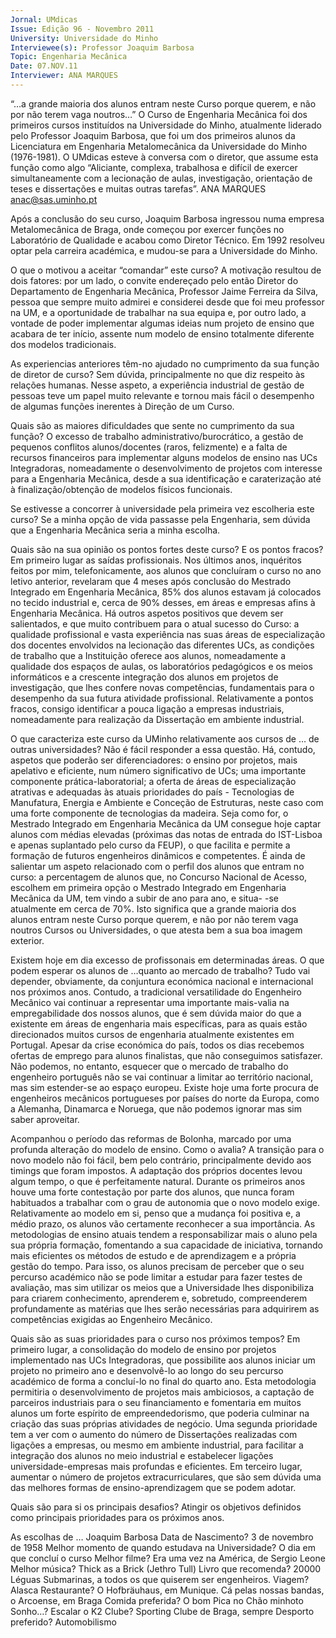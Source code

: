 ```yaml
---
Jornal: UMdicas
Issue: Edição 96 - Novembro 2011
University: Universidade do Minho
Interviewee(s): Professor Joaquim Barbosa
Topic: Engenharia Mecânica
Date: 07.NOV.11
Interviewer: ANA MARQUES
---
```


“…a grande maioria dos alunos entram neste Curso porque querem, e não
por não terem vaga noutros…”
O Curso de Engenharia Mecânica foi dos primeiros
cursos instituídos na Universidade do Minho, atualmente liderado pelo Professor Joaquim Barbosa, que foi um dos primeiros alunos da Licenciatura
em Engenharia Metalomecânica da Universidade do Minho (1976-1981). O UMdicas esteve à
conversa com o diretor, que assume esta função
como algo “Aliciante, complexa, trabalhosa e difícil
de exercer simultaneamente com a lecionação de
aulas, investigação, orientação de teses e dissertações e muitas outras tarefas”.
ANA MARQUES
anac@sas.uminho.pt

Após a conclusão do seu curso, Joaquim Barbosa
ingressou numa empresa Metalomecânica de Braga, onde começou por exercer funções no Laboratório de Qualidade e acabou como Diretor Técnico.
Em 1992 resolveu optar pela carreira académica, e
mudou-se para a Universidade do Minho.

O que o motivou a aceitar “comandar” este
curso?
A motivação resultou de dois fatores: por um lado,
o convite endereçado pelo então Diretor do Departamento de Engenharia Mecânica, Professor Jaime Ferreira da Silva, pessoa que sempre muito admirei e considerei desde que foi meu professor na
UM, e a oportunidade de trabalhar na sua equipa
e, por outro lado, a vontade de poder implementar
algumas ideias num projeto de ensino que acabara
de ter início, assente num modelo de ensino totalmente diferente dos modelos tradicionais.

As experiencias anteriores têm-no ajudado
no cumprimento da sua função de diretor de
curso?
Sem dúvida, principalmente no que diz respeito
às relações humanas. Nesse aspeto, a experiência
industrial de gestão de pessoas teve um papel muito relevante e tornou mais fácil o desempenho de algumas funções inerentes à Direção de um Curso.

Quais são as maiores dificuldades que sente
no cumprimento da sua função?
O excesso de trabalho administrativo/burocrático,
a gestão de pequenos conflitos alunos/docentes
(raros, felizmente) e a falta de recursos financeiros para implementar alguns modelos de ensino nas UCs Integradoras, nomeadamente o desenvolvimento de projetos com interesse para a Engenharia Mecânica, desde a sua identificação e caraterização até à finalização/obtenção de modelos físicos funcionais.

Se estivesse a concorrer à universidade
pela primeira vez escolheria este curso?
Se a minha opção de vida passasse pela Engenharia, sem dúvida que a Engenharia Mecânica seria a minha escolha.

Quais são na sua opinião os pontos fortes
deste curso? E os pontos fracos?
Em primeiro lugar as saídas profissionais. Nos
últimos anos, inquéritos feitos por mim, telefonicamente, aos alunos que concluíram o curso no ano letivo anterior, revelaram que 4 meses após
conclusão do Mestrado Integrado em Engenharia
Mecânica, 85% dos alunos estavam já colocados no tecido industrial e, cerca de 90% desses, em áreas e empresas afins à Engenharia Mecânica. 
Há outros aspetos positivos que devem ser salientados, e que muito contribuem para o atual sucesso 
do Curso: a qualidade profissional e vasta experiência nas suas áreas de especialização dos docentes 
envolvidos na lecionação das diferentes UCs, as 
condições de trabalho que a Instituição oferece aos 
alunos, nomeadamente a qualidade dos espaços de aulas, 
os laboratórios pedagógicos e 
os meios informáticos e a crescente integração dos alunos 
em projetos de investigação, 
que lhes confere novas competências, fundamentais para 
o desempenho da sua futura 
atividade profissional. 
Relativamente a pontos fracos, consigo identificar 
a pouca ligação a empresas industriais, nomeadamente para realização da Dissertação em ambiente industrial.

O que caracteriza este curso da UMinho relativamente aos cursos de … de outras universidades?
Não é fácil responder a essa questão. Há, contudo, aspetos que poderão ser diferenciadores: 
o ensino por projetos, mais apelativo e eficiente, 
num número significativo de UCs; uma importante 
componente prática-laboratorial; a oferta de áreas 
de especialização atrativas e adequadas às atuais 
prioridades do país - Tecnologias de Manufatura, 
Energia e Ambiente e Conceção de Estruturas, neste caso com uma forte componente de tecnologias da madeira. Seja como for, o Mestrado Integrado 
em Engenharia Mecânica da UM consegue hoje 
captar alunos com médias elevadas (próximas das 
notas de entrada do IST-Lisboa e apenas suplantado pelo curso da FEUP), o que facilita e permite a formação de futuros engenheiros dinâmicos e 
competentes. É ainda de salientar um aspeto relacionado com o perfil dos alunos que entram no curso: a percentagem de alunos que, no Concurso 
Nacional de Acesso, escolhem em primeira opção 
o Mestrado Integrado em Engenharia Mecânica da 
UM, tem vindo a subir de ano para ano, e situa-
-se atualmente em cerca de 70%. Isto significa que 
a grande maioria dos alunos entram neste Curso 
porque querem, e não por não terem vaga noutros 
Cursos ou Universidades, o que atesta bem a sua 
boa imagem exterior.

Existem hoje em dia excesso de profissonais em determinadas áreas. O que podem 
esperar os alunos de …quanto ao mercado 
de trabalho? 
Tudo vai depender, obviamente, da conjuntura 
económica nacional e internacional nos próximos 
anos. Contudo, a tradicional versatilidade do Engenheiro Mecânico vai continuar a representar 
uma importante mais-valia 
na empregabilidade dos nossos alunos, que é sem dúvida 
maior do que a existente em 
áreas de engenharia mais específicas, para as quais estão 
direcionados muitos cursos de 
engenharia atualmente existentes em Portugal. Apesar 
da crise económica do país, 
todos os dias recebemos ofertas de emprego para 
alunos finalistas, que não conseguimos satisfazer. 
Não podemos, no entanto, esquecer que o mercado de trabalho do engenheiro português não se vai 
continuar a limitar ao território nacional, mas sim 
estender-se ao espaço europeu. Existe hoje uma 
forte procura de engenheiros mecânicos portugueses por países do norte da Europa, como a Alemanha, Dinamarca e Noruega, que não podemos 
ignorar mas sim saber aproveitar.

Acompanhou o período das reformas de Bolonha, marcado por uma profunda alteração 
do modelo de ensino. Como o avalia?
A transição para o novo modelo não foi fácil, bem 
pelo contrário, principalmente devido aos timings 
que foram impostos. A adaptação dos próprios docentes levou algum tempo, o que é perfeitamente 
natural. Durante os primeiros anos houve uma forte contestação por parte dos alunos, que nunca foram habituados a trabalhar com o grau de autonomia que o novo modelo exige. Relativamente ao 
modelo em si, penso que a mudança foi positiva e, 
a médio prazo, os alunos vão certamente reconhecer a sua importância. As metodologias de ensino 
atuais tendem a responsabilizar mais o aluno pela 
sua própria formação, fomentando a sua capacidade de iniciativa, tornando mais eficientes os 
métodos de estudo e de aprendizagem e a própria 
gestão do tempo. Para isso, os alunos precisam 
de perceber que o seu percurso académico não se 
pode limitar a estudar para fazer testes de avaliação, mas sim utilizar os meios que a Universidade lhes disponibiliza para criarem conhecimento, 
aprenderem e, sobretudo, compreenderem profundamente as matérias que lhes serão necessárias 
para adquirirem as competências exigidas ao Engenheiro Mecânico.

Quais são as suas prioridades para o curso
nos próximos tempos?
Em primeiro lugar, a consolidação do modelo de
ensino por projetos implementado nas UCs Integradoras, que possibilite aos alunos iniciar um projeto no primeiro ano e desenvolvê-lo ao longo
do seu percurso académico de forma a concluí-lo
no final do quarto ano. Esta metodologia permitiria
o desenvolvimento de projetos mais ambiciosos,
a captação de parceiros industriais para o seu financiamento e fomentaria em muitos alunos um forte espírito de empreendedorismo, que poderia
culminar na criação das suas próprias atividades
de negócio.
Uma segunda prioridade tem a ver com o aumento
do número de Dissertações realizadas com ligações a empresas, ou mesmo em ambiente industrial, para facilitar a integração dos alunos no meio
industrial e estabelecer ligações universidade-empresas mais profundas e eficientes.
Em terceiro lugar, aumentar o número de projetos
extracurriculares, que são sem dúvida uma das
melhores formas de ensino-aprendizagem que se
podem adotar.

Quais são para si os principais desafios?
Atingir os objetivos definidos como principais prioridades para os próximos anos.

As escolhas de …
Joaquim Barbosa
Data de Nascimento? 3 de novembro de 1958
Melhor momento de quando estudava na
Universidade? O dia em que concluí o curso
Melhor filme? Era uma vez na América, de Sergio Leone
Melhor música? Thick as a Brick (Jethro Tull)
Livro que recomenda? 20000 Léguas Submarinas, a todos os que quiserem ser engenheiros.
Viagem? Alasca
Restaurante? O Hofbräuhaus, em Munique. Cá
pelas nossas bandas, o Arcoense, em Braga
Comida preferida? O bom Pica no Chão minhoto
Sonho…? Escalar o K2
Clube? Sporting Clube de Braga, sempre
Desporto preferido? Automobilismo